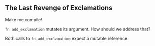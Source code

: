 ## The Last Revenge of Exclamations

Make me compile!

<div class="hint">

`fn add_exclamation` mutates its argument. How should we address that?
</div>

<div class="hint">

Both calls to `fn add_exclamation` expect a mutable reference.
</div>